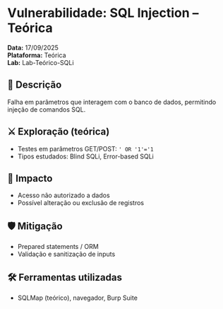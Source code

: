 # Vulnerabilidade: SQL Injection – Teórica
**Data:** 17/09/2025  
**Plataforma:** Teórica  
**Lab:** Lab-Teórico-SQLi  

## 🔎 Descrição
Falha em parâmetros que interagem com o banco de dados, permitindo injeção de comandos SQL.

## ⚔️ Exploração (teórica)
- Testes em parâmetros GET/POST: `' OR '1'='1`  
- Tipos estudados: Blind SQLi, Error-based SQLi

## 📂 Impacto
- Acesso não autorizado a dados
- Possível alteração ou exclusão de registros

## 🛡 Mitigação
- Prepared statements / ORM
- Validação e sanitização de inputs

## 🛠 Ferramentas utilizadas
- SQLMap (teórico), navegador, Burp Suite
